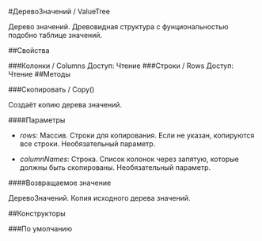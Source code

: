 
#ДеревоЗначений / ValueTree

    
    
Дерево значений.
Древовидная структура с фунциональностью подобно таблице значений.


  
  
##Свойства
    
###Колонки / Columns
Доступ: Чтение
###Строки / Rows
Доступ: Чтение
##Методы
    
###Скопировать / Copy()
    
    
    
Создаёт копию дерева значений.


  
  
####Параметры

* *rows*: Массив. Строки для копирования. Если не указан, копируются все строки. Необязательный параметр.

* *columnNames*: Строка. Список колонок через запятую, которые должны быть скопированы. Необязательный параметр.

####Возвращаемое значение

ДеревоЗначений. Копия исходного дерева значений.

  
##Конструкторы

  
###По умолчанию